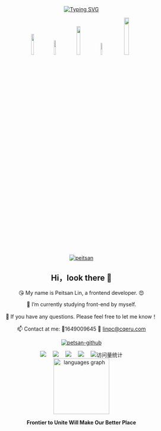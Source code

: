 
<div align="center">
  <!-- dynamic typing effect 动态打字效果 -->
  <div align="center">
    <a href="https://liiru.com/">
      <img src="https://readme-typing-svg.demolab.com?font=Fira+Code&pause=1000&width=435&lines=How Are You!;I'm Peitsan. &center=true&size=27" alt="Typing SVG" />
    </a>
  </div>

<span diplay="flex-column"> <img width="12%"  src="https://img.shields.io/badge/-HTML5-E34F26?style=flat-square&logo=html5&logoColor=white" /> <img width="10%" src="https://img.shields.io/badge/-CSS3-1572B6?style=flat-square&logo=css3" /> <img width="14%" src="https://img.shields.io/badge/-JavaScript-oringe?style=flat-square&logo=javascript" />
<img width="9%" src="https://img.shields.io/badge/-C++-blue?style=flat-square&logo=c" />
<img width="16%" src="https://img.shields.io/badge/-Ros/ubuntu-yellow?style=flat-square&logo=ubuntu" />
 </span>


[![peitsan](https://github-profile-trophy.vercel.app/?username=peitsan&theme=onedark)](https://github.com/ryo-ma/github-profile-trophy)

 <h2>Hi，look there 👋 </h2>
<span diplay="flex-column">
  <p  width="50%">
😘 My name is Peitsan Lin, a frontend developer. 😍 

🔭 I’m currently studying front-end by myself.

💬 If you have any questions. Please feel free to let me know！

📫 Contact at me: 🐧1649009645 📧 linpc@cqeru.com
 </p>
 
   <!-- </p> -->
</span>



[![petsan-github](https://github-readme-stats.vercel.app/api?username=peitsan)](https://github.com/anuraghazra/github-readme-stats)


<div>
<div align="center" flex="column" justifyContent="space-between">
    <a width="16%" href="https://liiru.com"><img src="https://img.shields.io/badge/Blog-博客-blue" /></a>&emsp;
    <a width="16%" href="https://www.scholat.com/peitsan.cn2"><img src="https://img.shields.io/badge/Scholar-学术-green" /></a>&emsp;
    <a width="16%" href="https://space.bilibili.com/88631712"><img src="https://img.shields.io/badge/Bilibili-B站-ff69b4" /></a>&emsp;
    <a width="16%" href="https://juejin.cn/user/4473276866769400"><img src="https://img.shields.io/badge/Juejin-掘金-lightblue" /></a>&emsp;
    <!-- visitor statistics logo 访问量统计徽标 -->
    <img  src="https://komarev.com/ghpvc/?username=peitsan&label=Views&color=0e75b6&style=flat" alt="访问量统计" />
  </div>
</div>
   <div align="center" width="50%">
 <img position="relative" src="https://github-readme-stats.vercel.app/api/top-langs?username=peitsan&locale=en&hide_title=false&layout=compact&card_width=320&langs_count=5&theme=dracula&hide_border=false" height="150" alt="languages graph"  />
   </div>
<p align="center"><b>Frontier to Unite Will Make Our Better Place</b></p>
</div>
<!---
peitsan/peitsan is a ✨ special ✨ repository because its `README.md` (this file) appears on your GitHub profile.
You can click the Preview link to take a look at your changes.
--->
